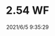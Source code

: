 ﻿---
layout: post 
title: 2.54 WF
tags: WF
categories: housing-terminal
overview: 
series: 
part_number: 0533-1
thumb_img: 
small_img: static/202106/533-20210605.jpg
date: 2021/6/5 9:35:29
---



